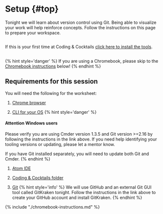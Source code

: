 # Setup {#top}
Tonight we will learn about version control using Git. Being able to visualize your work will help reinforce concepts. Follow the instructions on this page to prepare your workspace.

<!-- trick markdown to give me a little space between these two sections of text -->
## 
If this is your first time at Coding & Cocktails [click here to install the tools](http://bit.ly/CnCTheTools). 

<!-- trick markdown to give me a little space between these two sections of text -->
## 
{% hint style='danger' %}
If you are using a Chromebook, please skip to the [Chromebook instructions](#chromebook-instructions) below!
{% endhint %}

<!-- trick markdown to give me a little space between these two sections of text -->
## Requirements for this session

You will need the following for the worksheet:
1. [Chrome browser](https://codingandcocktailskc.gitbooks.io/coding-cocktails-the-tools/content/tools-browser/)

1. [CLI for your OS](https://codingandcocktailskc.gitbooks.io/coding-cocktails-the-tools/content/tools-command-line/)
   {% hint style='danger' %}
#### Attention Windows users

Please verify you are using Cmder version 1.3.5 and Git version >=2.16 by following the instructions in the link above. If you need help identifying your tooling versions or updating, please let a mentor know. 

If you have Git installed separately, you will need to update both Git and Cmder.
   {% endhint %}

1. [Atom IDE](https://codingandcocktailskc.gitbooks.io/coding-cocktails-the-tools/content/tools-atom/)

1. [Coding & Cocktails folder](https://codingandcocktailskc.gitbooks.io/coding-cocktails-the-tools/content/tips-directory-structure/)

1. [Git](https://codingandcocktailskc.gitbooks.io/coding-cocktails-the-tools/content/tools-git/)
   {% hint style='info' %}
We will use GitHub and an external Git GUI tool called GitKraken tonight. Follow the instructions in the link above to create your GitHub account and install GitKraken.
   {% endhint %}


<!--sec data-title="Chromebook instructions" data-id="section0" data-show=true data-collapse=true ces-->
{% include "./chromebook-instructions.md" %}
<!--endsec-->